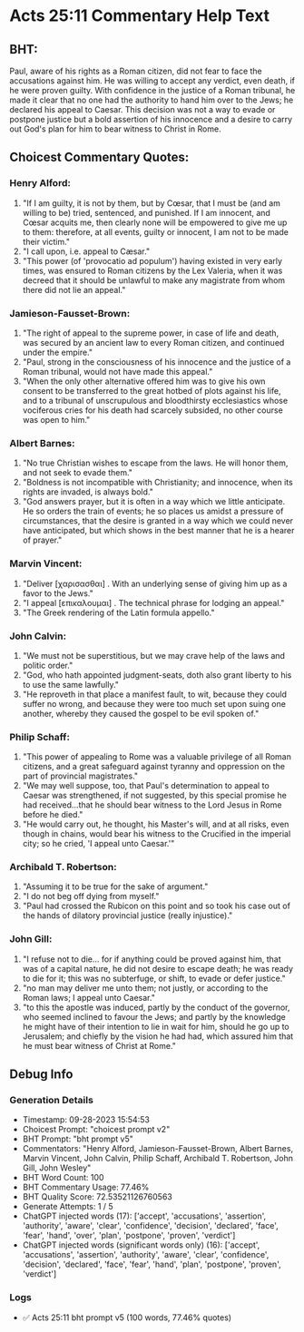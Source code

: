 # Acts 25:11 Commentary Help Text

## BHT:
Paul, aware of his rights as a Roman citizen, did not fear to face the accusations against him. He was willing to accept any verdict, even death, if he were proven guilty. With confidence in the justice of a Roman tribunal, he made it clear that no one had the authority to hand him over to the Jews; he declared his appeal to Caesar. This decision was not a way to evade or postpone justice but a bold assertion of his innocence and a desire to carry out God's plan for him to bear witness to Christ in Rome.

## Choicest Commentary Quotes:
### Henry Alford:
1. "If I am guilty, it is not by them, but by Cœsar, that I must be (and am willing to be) tried, sentenced, and punished. If I am innocent, and Cœsar acquits me, then clearly none will be empowered to give me up to them: therefore, at all events, guilty or innocent, I am not to be made their victim."
2. "I call upon, i.e. appeal to Cæsar."
3. "This power (of 'provocatio ad populum') having existed in very early times, was ensured to Roman citizens by the Lex Valeria, when it was decreed that it should be unlawful to make any magistrate from whom there did not lie an appeal."

### Jamieson-Fausset-Brown:
1. "The right of appeal to the supreme power, in case of life and death, was secured by an ancient law to every Roman citizen, and continued under the empire."
2. "Paul, strong in the consciousness of his innocence and the justice of a Roman tribunal, would not have made this appeal."
3. "When the only other alternative offered him was to give his own consent to be transferred to the great hotbed of plots against his life, and to a tribunal of unscrupulous and bloodthirsty ecclesiastics whose vociferous cries for his death had scarcely subsided, no other course was open to him."

### Albert Barnes:
1. "No true Christian wishes to escape from the laws. He will honor them, and not seek to evade them."
2. "Boldness is not incompatible with Christianity; and innocence, when its rights are invaded, is always bold."
3. "God answers prayer, but it is often in a way which we little anticipate. He so orders the train of events; he so places us amidst a pressure of circumstances, that the desire is granted in a way which we could never have anticipated, but which shows in the best manner that he is a hearer of prayer."

### Marvin Vincent:
1. "Deliver [χαρισασθαι] . With an underlying sense of giving him up as a favor to the Jews."
2. "I appeal [επικαλουμαι] . The technical phrase for lodging an appeal."
3. "The Greek rendering of the Latin formula appello."

### John Calvin:
1. "We must not be superstitious, but we may crave help of the laws and politic order."
2. "God, who hath appointed judgment-seats, doth also grant liberty to his to use the same lawfully."
3. "He reproveth in that place a manifest fault, to wit, because they could suffer no wrong, and because they were too much set upon suing one another, whereby they caused the gospel to be evil spoken of."

### Philip Schaff:
1. "This power of appealing to Rome was a valuable privilege of all Roman citizens, and a great safeguard against tyranny and oppression on the part of provincial magistrates."
2. "We may well suppose, too, that Paul's determination to appeal to Caesar was strengthened, if not suggested, by this special promise he had received...that he should bear witness to the Lord Jesus in Rome before he died."
3. "He would carry out, he thought, his Master's will, and at all risks, even though in chains, would bear his witness to the Crucified in the imperial city; so he cried, 'I appeal unto Caesar.'"

### Archibald T. Robertson:
1. "Assuming it to be true for the sake of argument."
2. "I do not beg off dying from myself."
3. "Paul had crossed the Rubicon on this point and so took his case out of the hands of dilatory provincial justice (really injustice)."

### John Gill:
1. "I refuse not to die... for if anything could be proved against him, that was of a capital nature, he did not desire to escape death; he was ready to die for it; this was no subterfuge, or shift, to evade or defer justice."
2. "no man may deliver me unto them; not justly, or according to the Roman laws; I appeal unto Caesar."
3. "to this the apostle was induced, partly by the conduct of the governor, who seemed inclined to favour the Jews; and partly by the knowledge he might have of their intention to lie in wait for him, should he go up to Jerusalem; and chiefly by the vision he had had, which assured him that he must bear witness of Christ at Rome."


## Debug Info
### Generation Details
- Timestamp: 09-28-2023 15:54:53
- Choicest Prompt: "choicest prompt v2"
- BHT Prompt: "bht prompt v5"
- Commentators: "Henry Alford, Jamieson-Fausset-Brown, Albert Barnes, Marvin Vincent, John Calvin, Philip Schaff, Archibald T. Robertson, John Gill, John Wesley"
- BHT Word Count: 100
- BHT Commentary Usage: 77.46%
- BHT Quality Score: 72.53521126760563
- Generate Attempts: 1 / 5
- ChatGPT injected words (17):
	['accept', 'accusations', 'assertion', 'authority', 'aware', 'clear', 'confidence', 'decision', 'declared', 'face', 'fear', 'hand', 'over', 'plan', 'postpone', 'proven', 'verdict']
- ChatGPT injected words (significant words only) (16):
	['accept', 'accusations', 'assertion', 'authority', 'aware', 'clear', 'confidence', 'decision', 'declared', 'face', 'fear', 'hand', 'plan', 'postpone', 'proven', 'verdict']

### Logs
- ✅ Acts 25:11 bht prompt v5 (100 words, 77.46% quotes)